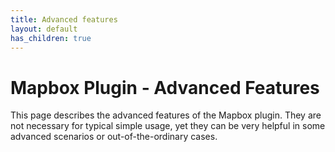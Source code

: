 ```yaml
---
title: Advanced features
layout: default
has_children: true
---
```


# Mapbox Plugin - Advanced Features

This page describes the advanced features of the Mapbox plugin. They are not necessary for typical simple usage, yet they can be very helpful in some advanced scenarios or out-of-the-ordinary cases.
